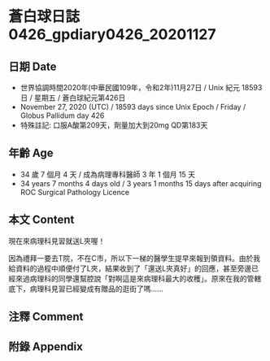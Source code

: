 [_metadata_:encoding]: - "utf-8"
[_metadata_:language]: - "zh-Hant-TW"
[_metadata_:fileformat]: - "markdown"
[_metadata_:MIME_type]: - "text/plain"
[_metadata_:markdown_version]: - "commonmark version 0.29"
[_metadata_:markdown_spec]: - "https://spec.commonmark.org/0.29/"

# 蒼白球日誌0426_gpdiary0426_20201127 #

## 日期 Date ##

* 世界協調時間2020年(中華民國109年，令和2年)11月27日 / Unix 紀元 18593 日 / 星期五 / 蒼白球紀元第426日
* November 27, 2020 (UTC) / 18593 days since Unix Epoch / Friday / Globus Pallidum day 426
* 特殊註記: 口服A酸第209天，劑量加大到20mg QD第183天

## 年齡 Age ##

* 34 歲 7 個月 4 天 / 成為病理專科醫師 3 年 1 個月 15 天
* 34 years 7 months 4 days old / 3 years 1 months 15 days after acquiring ROC Surgical Pathology Licence

## 本文 Content ##

現在來病理科見習就送L夾喔！

因為禮拜一要去T院，不在C市，所以下一梯的醫學生提早來報到領資料。由於我給資料的過程中順便付了L夾，結果收到了「還送L夾真好」的回應，甚至旁邊已經來過病理科的同學還幫腔說「對啊這是來病理科最大的收穫」。原來在我的管轄底下，病理科見習已經變成有贈品的逛街了嗎......    

## 注釋 Comment ##

## 附錄 Appendix ##

